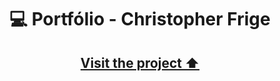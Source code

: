 <h1 align="center">
  💻 Portfólio - Christopher Frige
</h1>


<h2 align="center"><a href="https://www.christopherfrige.com/" target="_blank">Visit the project ⬆️</a></h2>
